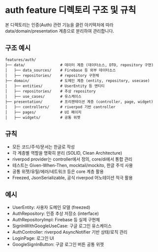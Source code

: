 # auth feature 디렉토리 구조 및 규칙

본 디렉토리는 인증(Auth) 관련 기능을 클린 아키텍처에 따라 data/domain/presentation 계층으로 분리하여 관리합니다.

## 구조 예시
```
features/auth/
├── data/                # 데이터 계층 (데이터소스, DTO, repository 구현)
│   ├── data_sources/    # Firebase 등 외부 데이터소스
│   ├── repositories/    # repository 구현체
├── domain/              # 도메인 계층 (entity, repository, usecase)
│   ├── entities/        # UserEntity 등 엔티티
│   ├── repositories/    # 추상 repository
│   ├── use_cases/       # 유스케이스
├── presentation/        # 프리젠테이션 계층 (controller, page, widget)
│   ├── controllers/     # riverpod 기반 controller
│   ├── pages/           # UI 페이지
│   ├── widgets/         # 공통 위젯
```

## 규칙
- 모든 코드/주석/문서는 한글로 작성
- 각 계층별 역할을 명확히 분리 (SOLID, Clean Architecture)
- riverpod provider는 controller에서 정의, core/di에서 통합 관리
- 테스트는 Given-When-Then, mocktail/mockito, 한글 주석 사용
- 공통 위젯/유틸/에러/네트워크 등은 core 계층 활용
- Freezed, JsonSerializable, 공식 riverpod 어노테이션 적극 활용

## 예시
- UserEntity: 사용자 도메인 모델 (freezed)
- AuthRepository: 인증 추상 저장소 (interface)
- AuthRepositoryImpl: Firebase 등 실제 구현체
- SignInWithGoogleUseCase: 구글 로그인 유스케이스
- AuthController: riverpod AsyncNotifier 기반 상태/로직 관리
- LoginPage: 로그인 UI
- GoogleSignInButton: 구글 로그인 버튼 공통 위젯 